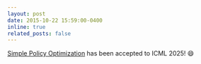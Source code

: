 ```yaml
---
layout: post
date: 2015-10-22 15:59:00-0400
inline: true
related_posts: false
---
```


[Simple Policy Optimization](https://openreview.net/forum?id=SG8Yx1FyeU&referrer=%5Bthe%20profile%20of%20Zhengpeng%20Xie%5D(%2Fprofile%3Fid%3D~Zhengpeng_Xie1)) has been accepted to ICML 2025! :smile:
